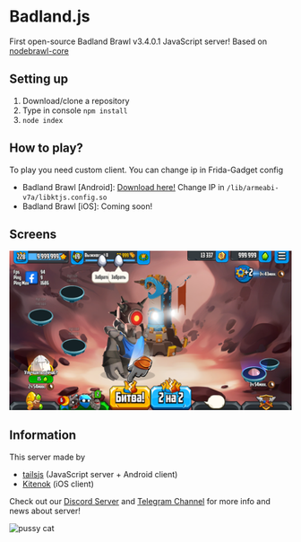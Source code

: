 # Badland.js
First open-source Badland Brawl v3.4.0.1 JavaScript server! Based on [nodebrawl-core](https://github.com/tailsjs/nodebrawl-core)

## Setting up
1. Download/clone a repository
2. Type in console `npm install`
3. `node index`

## How to play?
To play you need custom client. You can change ip in Frida-Gadget config
* Badland Brawl [Android]: [Download here!](https://mega.nz/file/S3QkjBzB#nTw2G72ENGEFMusLTZYuBWtYwB0coGoB51_h2mv1XTk) Change IP in `/lib/armeabi-v7a/libktjs.config.so`
* Badland Brawl [iOS]: Coming soon!

## Screens
![Badland](/Badland.png)

## Information
This server made by
* [tailsjs](https://github.com/tailsjs) (JavaScript server + Android client)
* [Kitenok](https://github.com/kitenokgene) (iOS client)

Check out our [Discord Server](https://discord.gg/uV46YKbU5R) and [Telegram Channel](https://t.me/KTJS_re) for more info and news about server!

![pussy cat](https://github.com/KTJS-TEAM/FrogmindRumble-Server/raw/main/cat.png)

